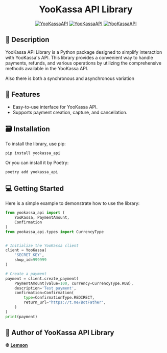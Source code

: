 <div align="center">

# YooKassa API Library

[![YooKassaAPI](https://img.shields.io/badge/0.1.2-blue?style=flat&logo=pypi&label=pypi&labelColor=gray)](https://github.com/Lems0n)
[![YooKassaAPI](https://img.shields.io/badge/license-MIT-12C4C4?style=flat&logo=gitbook&logoColor=12C4C4)](https://github.com/Lems0n)
[![YooKassaAPI](https://img.shields.io/badge/3.10%20%7C%203.11%20%7C%203.12%20%7C%203.13%20-yellow?logo=python&logoColor=yellow&label=python&labelColor=gray)](https://github.com/Lems0n)
</div>

## 📌 Description

YooKassa API Library is a Python package designed to simplify interaction with YooKassa's API. This library provides a convenient way to handle payments, refunds, and various operations by utilizing the comprehensive methods available in the YooKassa API.

Also there is both a synchronous and asynchronous variation

## 🔨 Features

- Easy-to-use interface for YooKassa API.
- Supports payment creation, capture, and cancellation.

## 🗃️ Installation

To install the library, use pip:

```shell
pip install yookassa_api
```

Or you can install it by Poetry:

```shell
poetry add yookassa_api
```

## 💻 Getting Started

Here is a simple example to demonstrate how to use the library:

```python
from yookassa_api import (
    YooKassa, PaymentAmount,
    Confirmation
)
from yookassa_api.types import CurrencyType 


# Initialize the YooKassa client
client = YooKassa(
    'SECRET_KEY',
    shop_id=999999
)

# Create a payment
payment = client.create_payment(
    PaymentAmount(value=100, currency=CurrencyType.RUB),
    description='Test payment',
    confirmation=Confirmation(                                      
        type=ConfirmationType.REDIRECT,
        return_url="https://t.me/BotFather",                  
    )
)
print(payment)
```

## 👤 Author of YooKassa API Library
**© [Lemson](https://t.me/nveless)**